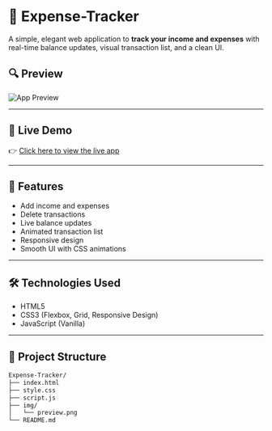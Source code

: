 # 💸 Expense-Tracker

A simple, elegant web application to **track your income and expenses** with real-time balance updates, visual transaction list, and a clean UI.

## 🔍 Preview

![App Preview](img/Capture.PNG)


---


## 🔗 Live Demo

👉 [Click here to view the live app](https://abdarrhmanessetaoui.github.io/Expense-Tracker/)

---

## 🚀 Features

- Add income and expenses
- Delete transactions
- Live balance updates
- Animated transaction list
- Responsive design
- Smooth UI with CSS animations

---

## 🛠️ Technologies Used

- HTML5  
- CSS3 (Flexbox, Grid, Responsive Design)  
- JavaScript (Vanilla)

---

## 📁 Project Structure

```bash
Expense-Tracker/
├── index.html
├── style.css
├── script.js
├── img/
│   └── preview.png
└── README.md

